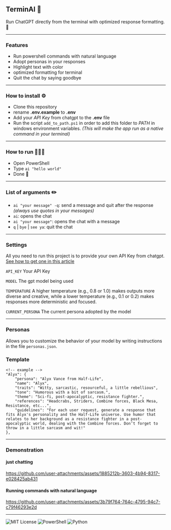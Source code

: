 ## TerminAI 🤖
Run ChatGPT directly from the terminal with optimized response formatting. 🚀

____
### Features
* Run powershell commands with natural language
* Adopt personas in your responses
* Highlight text with color
* optimized formatting for terminal
* Quit the chat by saying goodbye
  
___
### How to install ⚙️
* Clone this repository
* rename **.env.example** to **.env**
* Add your *API Key* from chatgpt to the **.env** file
* Run the script ``add_to_path.ps1`` in order to add this folder to *PATH* in windows environment variables.
*(This will make the app run as a native command in your terminal)*
___
### How to run 🏃‍♂️‍➡️
* Open PowerShell
* Type ```ai "hello world"``` 
* Done 🎉
___
### List of arguments ✏️
* ```ai "your message" -q```: send a message and quit after the response *(always use quotes in your messages)*
* ```ai```: opens the chat
* ```ai "your message"```: opens the chat with a message
* `q` | ``bye`` | `see ya`: quit the chat
___
### Settings 
All you need to run this project is to provide your own API Key from chatgpt. [See how to get one in this article](https://dev.to/onlinemsr/how-to-get-chatgpt-api-key-a-step-by-step-guide-507k)

`API_KEY` Your API Key

`MODEL` The gpt model being used

`TEMPERATURE` A higher temperature (e.g., 0.8 or 1.0) makes outputs more diverse and creative, while a lower temperature (e.g., 0.1 or 0.2) makes responses more deterministic and focused. 

`CURRENT_PERSONA` The current persona adopted by the model

___
### Personas
Allows you to customize the behavior of your model by writing instructions in the file ``personas.json``.

### Template
    <!-- example -->
    "Alyx": {
        "persona": "Alyx Vance from Half-Life",
        "name": "Alyx",
        "traits": "Witty, sarcastic, resourceful, a little rebellious",
        "tone": "Humorous with a bit of sarcasm.",
        "theme": "Sci-fi, post-apocalyptic, resistance fighter.",
        "references": "Headcrabs, Striders, Combine forces, Black Mesa, Resistance, etc...",
        "guidelines": "For each user request, generate a response that fits Alyx's personality and the Half-Life universe. Use humor that relates to her background as a resistance fighter in a post-apocalyptic world, dealing with the Combine forces. Don’t forget to throw in a little sarcasm and wit!"
    },

___
### Demonstration

#### just chatting
https://github.com/user-attachments/assets/1885212b-3603-4b94-8317-e028425ab431

#### Running commands with natural language
https://github.com/user-attachments/assets/3b79f764-764c-4795-94c7-c79f46293e2d

___
![MIT License](https://img.shields.io/badge/MIT-green?style=for-the-badge) ![PowerShell](https://img.shields.io/badge/powershell-5391FE?style=for-the-badge&logo=powershell&logoColor=white) ![Python](https://img.shields.io/badge/Python-FFD43B?style=for-the-badge&logo=python&logoColor=blue)
